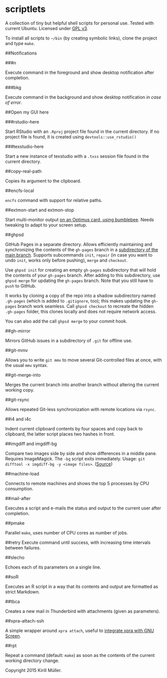 scriptlets
==========

A collection of tiny but helpful shell scripts for personal use.
Tested with current Ubuntu.
Licensed under [GPL v3](http://www.gnu.org/copyleft/gpl.html).

To install all scripts to `~/bin` (by creating symbolic links), clone the project and type `make`.

##Notifications

###n

Execute command in the foreground and show desktop notification after completion.

###bkg

Execute command in the background and show desktop notification *in case of error*.

##Open my GUI here

###rstudio-here

Start RStudio with an `.Rproj` project file found in the current directory.
If no project file is found, it is created using `devtools::use_rstudio()`

###texstudio-here

Start a new instance of texstudio with a `.txss` session file found in the current directory.

##copy-real-path

Copies its argument to the clipboard.

##encfs-local

`encfs` command with support for relative paths.

##extmon-start and extmon-stop

Start multi-monitor output [on an Optimus card, using bumblebee](http://askubuntu.com/a/303897/30266).  Needs tweaking to adapt to your screen setup.

##ghpsd

GitHub Pages in a separate directory. Allows efficiently maintaining and synchronizing the contents of the `gh-pages` branch in a [subdirectory of the main branch](http://rafeca.com/2012/01/17/automate-your-release-flow/).  Supports subcommands `init`, `repair` (in case you want to undo `init`, works only before pushing), `merge` and `checkout`.

Use `ghpsd init` for creating an empty `gh-pages` subdirectory that will hold the contents of your `gh-pages` branch. After adding to this subdirectory, use `ghpsd merge` for updating the `gh-pages` branch. Note that you still have to `push` to GitHub.

It works by cloning a copy of the repo into a shadow subdirectory named `.gh-pages` (which is added to `.gitignore`, too); this makes updating the `gh-pages` branch work seamless.  Call `ghpsd checkout` to recreate the hidden `.gh-pages` folder, this clones locally and does not require network access.

You can also add the call `ghpsd merge` to your commit hook.

##gh-mirror

Mirrors GitHub issues in a subdirectory of `.git` for offline use.

##git-mmv

Allows you to write `git mmv` to move several Git-controlled files at once, with the usual `mmv` syntax.

##git-merge-into

Merges the current branch into another branch without altering the current working copy.

##git-rsync

Allows repeated Git-less synchronization with remote locations via `rsync`.

##i4 and i4c

Indent current clipboard contents by four spaces and copy back to clipboard, the latter script places two hashes in front.

##imgdiff and imgdiff-bg

Compare two images side by side and show differences in a middle pane. Requires ImageMagick. The `-bg` script exits immediately. Usage: `git difftool -x imgdiff-bg -y <image files>`. ([Source](http://www.akikoskinen.info/image-diffs-with-git))

##machine-load

Connects to remote machines and shows the top 5 processes by CPU consumption.

##mail-after

Executes a script and e-mails the status and output to the current user after completion.

##pmake

Parallel `make`, uses number of CPU cores as number of jobs.

##retry
Execute command until success, with increasing time intervals between failures.

##slecho

Echoes each of its parameters on a single line.

##soR

Executes an R script in a way that its contents and output are formatted as strict Markdown.

##tbca

Creates a new mail in Thunderbird with attachments (given as parameters).

##xpra-attach-ssh

A simple wrapper around `xpra attach`, useful to [integrate xpra with GNU Screen](http://krlmlr.github.io/2013/08/07/integrating-xpra-with-screen/).

##rpt

Repeat a command (default: `make`) as soon as the contents of the current working directory change.


Copyright 2015 Kirill Müller.
